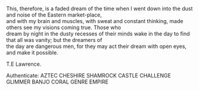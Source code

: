 This, therefore, is a faded dream of the time when I went down into the dust and noise of the Eastern market-place,  
and with my brain and muscles, with sweat and constant thinking, made others see my visions coming true. Those who  
dream by night in the dusty recesses of their minds wake in the day to find that all was vanity; but the dreamers of  
the day are dangerous men, for they may act their dream with open eyes, and make it possible.

T.E Lawrence.

   
Authenticate: 
AZTEC CHESHIRE SHAMROCK CASTLE CHALLENGE GLIMMER BANJO CORAL GENRE EMPIRE
